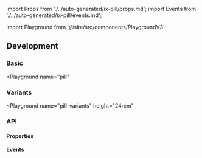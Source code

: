 import Props from './../auto-generated/ix-pill/props.md';
import Events from './../auto-generated/ix-pill/events.md';

import Playground from '@site/src/components/PlaygroundV3';

## Development

### Basic

<Playground
name="pill"

> </Playground>

### Variants

<Playground
name="pill-variants"
height="24rem"

> </Playground>

### API

#### Properties

<Props />

#### Events

<Events />

